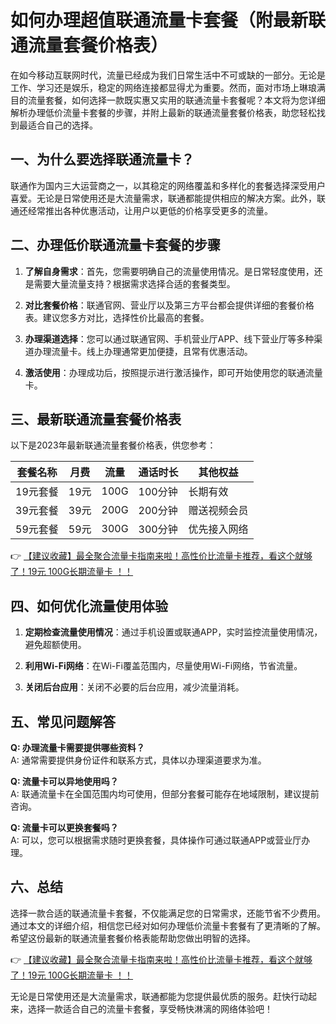 # 如何办理超值联通流量卡套餐（附最新联通流量套餐价格表）

在如今移动互联网时代，流量已经成为我们日常生活中不可或缺的一部分。无论是工作、学习还是娱乐，稳定的网络连接都显得尤为重要。然而，面对市场上琳琅满目的流量套餐，如何选择一款既实惠又实用的联通流量卡套餐呢？本文将为您详细解析办理低价流量卡套餐的步骤，并附上最新的联通流量套餐价格表，助您轻松找到最适合自己的选择。

## 一、为什么要选择联通流量卡？

联通作为国内三大运营商之一，以其稳定的网络覆盖和多样化的套餐选择深受用户喜爱。无论是日常使用还是大流量需求，联通都能提供相应的解决方案。此外，联通还经常推出各种优惠活动，让用户以更低的价格享受更多的流量。

## 二、办理低价联通流量卡套餐的步骤

1. **了解自身需求**：首先，您需要明确自己的流量使用情况。是日常轻度使用，还是需要大量流量支持？根据需求选择合适的套餐类型。

2. **对比套餐价格**：联通官网、营业厅以及第三方平台都会提供详细的套餐价格表。建议您多方对比，选择性价比最高的套餐。

3. **办理渠道选择**：您可以通过联通官网、手机营业厅APP、线下营业厅等多种渠道办理流量卡。线上办理通常更加便捷，且常有优惠活动。

4. **激活使用**：办理成功后，按照提示进行激活操作，即可开始使用您的联通流量卡。

## 三、最新联通流量套餐价格表

以下是2023年最新联通流量套餐价格表，供您参考：

| 套餐名称 | 月费 | 流量 | 通话时长 | 其他权益 |
| -------- | ---- | ---- | -------- | -------- |
| 19元套餐 | 19元 | 100G | 100分钟 | 长期有效 |
| 39元套餐 | 39元 | 200G | 200分钟 | 赠送视频会员 |
| 59元套餐 | 59元 | 300G | 300分钟 | 优先接入网络 |

👉 [【建议收藏】最全聚合流量卡指南来啦！高性价比流量卡推荐，看这个就够了！19元 100G长期流量卡 ！！](https://bit.ly/Liuliangka)

## 四、如何优化流量使用体验

1. **定期检查流量使用情况**：通过手机设置或联通APP，实时监控流量使用情况，避免超额使用。

2. **利用Wi-Fi网络**：在Wi-Fi覆盖范围内，尽量使用Wi-Fi网络，节省流量。

3. **关闭后台应用**：关闭不必要的后台应用，减少流量消耗。

## 五、常见问题解答

**Q: 办理流量卡需要提供哪些资料？**  
A: 通常需要提供身份证件和联系方式，具体以办理渠道要求为准。

**Q: 流量卡可以异地使用吗？**  
A: 联通流量卡在全国范围内均可使用，但部分套餐可能存在地域限制，建议提前咨询。

**Q: 流量卡可以更换套餐吗？**  
A: 可以，您可以根据需求随时更换套餐，具体操作可通过联通APP或营业厅办理。

## 六、总结

选择一款合适的联通流量卡套餐，不仅能满足您的日常需求，还能节省不少费用。通过本文的详细介绍，相信您已经对如何办理低价流量卡套餐有了更清晰的了解。希望这份最新的联通流量套餐价格表能帮助您做出明智的选择。

👉 [【建议收藏】最全聚合流量卡指南来啦！高性价比流量卡推荐，看这个就够了！19元 100G长期流量卡 ！！](https://bit.ly/Liuliangka)

无论是日常使用还是大流量需求，联通都能为您提供最优质的服务。赶快行动起来，选择一款适合自己的流量卡套餐，享受畅快淋漓的网络体验吧！